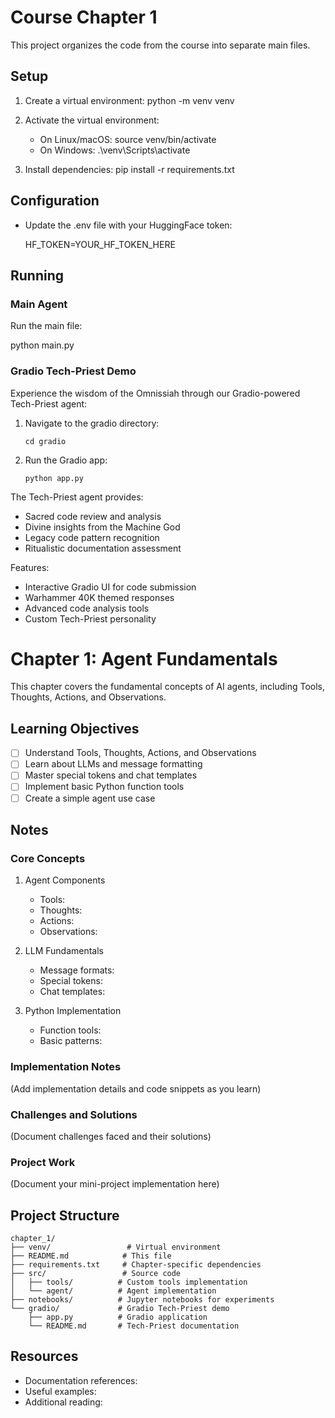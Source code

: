 # Course Chapter 1

This project organizes the code from the course into separate main files.

## Setup

1. Create a virtual environment:
   python -m venv venv

2. Activate the virtual environment:
   - On Linux/macOS: source venv/bin/activate
   - On Windows: .\venv\Scripts\activate

3. Install dependencies:
   pip install -r requirements.txt

## Configuration

- Update the .env file with your HuggingFace token:

  HF_TOKEN=YOUR_HF_TOKEN_HERE

## Running

### Main Agent
Run the main file:

   python main.py

### Gradio Tech-Priest Demo
Experience the wisdom of the Omnissiah through our Gradio-powered Tech-Priest agent:

1. Navigate to the gradio directory:
   ```
   cd gradio
   ```

2. Run the Gradio app:
   ```
   python app.py
   ```

The Tech-Priest agent provides:
- Sacred code review and analysis
- Divine insights from the Machine God
- Legacy code pattern recognition
- Ritualistic documentation assessment

Features:
- Interactive Gradio UI for code submission
- Warhammer 40K themed responses
- Advanced code analysis tools
- Custom Tech-Priest personality

# Chapter 1: Agent Fundamentals

This chapter covers the fundamental concepts of AI agents, including Tools, Thoughts, Actions, and Observations.

## Learning Objectives

- [ ] Understand Tools, Thoughts, Actions, and Observations
- [ ] Learn about LLMs and message formatting
- [ ] Master special tokens and chat templates
- [ ] Implement basic Python function tools
- [ ] Create a simple agent use case

## Notes

### Core Concepts

1. Agent Components
   - Tools:
   - Thoughts:
   - Actions:
   - Observations:

2. LLM Fundamentals
   - Message formats:
   - Special tokens:
   - Chat templates:

3. Python Implementation
   - Function tools:
   - Basic patterns:

### Implementation Notes

(Add implementation details and code snippets as you learn)

### Challenges and Solutions

(Document challenges faced and their solutions)

### Project Work

(Document your mini-project implementation here)

## Project Structure

```
chapter_1/
├── venv/                 # Virtual environment
├── README.md            # This file
├── requirements.txt     # Chapter-specific dependencies
├── src/                 # Source code
│   ├── tools/          # Custom tools implementation
│   └── agent/          # Agent implementation
├── notebooks/          # Jupyter notebooks for experiments
└── gradio/             # Gradio Tech-Priest demo
    ├── app.py          # Gradio application
    └── README.md       # Tech-Priest documentation
```

## Resources

- Documentation references:
- Useful examples:
- Additional reading: 